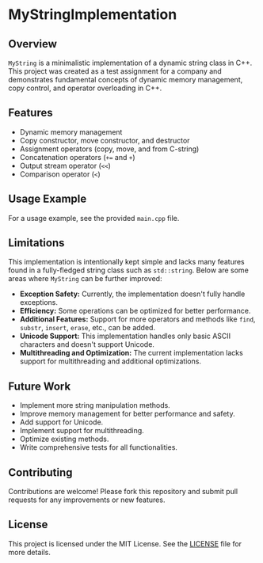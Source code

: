 # MyStringImplementation

## Overview

`MyString` is a minimalistic implementation of a dynamic string class in C++. This project was created as a test assignment for a company and demonstrates fundamental concepts of dynamic memory management, copy control, and operator overloading in C++.

## Features

- Dynamic memory management
- Copy constructor, move constructor, and destructor
- Assignment operators (copy, move, and from C-string)
- Concatenation operators (`+=` and `+`)
- Output stream operator (`<<`)
- Comparison operator (`<`)

## Usage Example

For a usage example, see the provided `main.cpp` file.

## Limitations

This implementation is intentionally kept simple and lacks many features found in a fully-fledged string class such as `std::string`. Below are some areas where `MyString` can be further improved:

- **Exception Safety:** Currently, the implementation doesn't fully handle exceptions.
- **Efficiency:** Some operations can be optimized for better performance.
- **Additional Features:** Support for more operators and methods like `find`, `substr`, `insert`, `erase`, etc., can be added.
- **Unicode Support:** This implementation handles only basic ASCII characters and doesn't support Unicode.
- **Multithreading and Optimization:** The current implementation lacks support for multithreading and additional optimizations.

## Future Work

- Implement more string manipulation methods.
- Improve memory management for better performance and safety.
- Add support for Unicode.
- Implement support for multithreading.
- Optimize existing methods.
- Write comprehensive tests for all functionalities.

## Contributing

Contributions are welcome! Please fork this repository and submit pull requests for any improvements or new features.

## License

This project is licensed under the MIT License. See the [LICENSE](LICENSE) file for more details.


